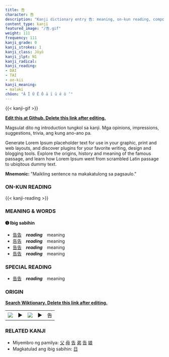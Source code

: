 ```yaml
---
title: 告
character: 告
description: "Kanji dictionary entry 告: meaning, on-kun reading, compounds, origin, related kanji"
content_type: kanji
featured_image: "/告.gif"
weight: 111
frequency: 111
kanji_grade: 0
kanji_strokes: 1
kanji_class: Jōyō
kanji_jlpt: N1
kanji_radical: 
kanji_reading: 
- DAI
- TAI
- oo-kii
kanji_meaning:
- malaki
chōon: "Ā Ī Ū Ē Ō ā ī ū ē ō ’"
---
```

[//]: # (Don't edit the line below. Kanji animated GIF code is automatically generated.)
{{< kanji-gif >}}

[//]: # (Edit below this line.)

**[Edit this at Github. Delete this link after editing.](https://github.com/tim0g/tim/tree/main/content/kanji/告/index.md)**

Magsulat dito ng introduction tungkol sa kanji. Mga opinions, impressions, suggestions, trivia, ang kung ano-ano pa.

Generate Lorem Ipsum placeholder text for use in your graphic, print and web layouts, and discover plugins for your favorite writing, design and blogging tools. Explore the origins, history and meaning of the famous passage, and learn how Lorem Ipsum went from scrambled Latin passage to ubiqitous dummy text.
 
**Mnemonic:** "Maikling sentence na makakatulong sa pagsaulo."

### ON-KUN READING

[//]: # (Don't edit the line below. ON-KUN READING code is automatically generated.)
{{< kanji-reading >}}

### MEANING & WORDS

#### ➊ **Ibig sabihin**
  - [告](../告)[告](../告)　***reading***　meaning
  - [告](../告)[告](../告)　***reading***　meaning
  - [告](../告)[告](../告)　***reading***　meaning
  - [告](../告)[告](../告)　***reading***　meaning

### SPECIAL READING
  - [告](../告)[告](../告)　***reading***　meaning

### ORIGIN

**[Search Wiktionary. Delete this link after editing.](https://wiktionary.org/wiki/告)**
<table class="kanji-table"><tr><td>
<img src="60px-告-bronze.svg.png">
</td><td>▶</td><td>
<img src="60px-告-oracle.svg.png">
</td><td>▶</td>
<td class="kanji-origin">告</td>
</tr></table>

### RELATED KANJI
- Miyembro ng pamilya: [父](../父) [母](../母) [告](../告) [弟](../弟) [告](../告) [娘](../娘)
- Magkatulad ang ibig sabihin: [日](../日)
